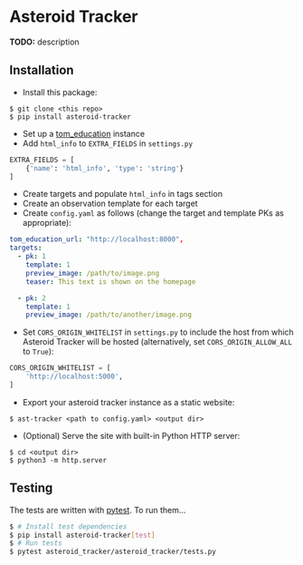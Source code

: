# Asteroid Tracker

**TODO:** description

## Installation

* Install this package:
```
$ git clone <this repo>
$ pip install asteroid-tracker
```
* Set up a [tom_education](https://github.com/joesingo/tom_education) instance
* Add `html_info` to `EXTRA_FIELDS` in `settings.py`
```python
EXTRA_FIELDS = [
    {'name': 'html_info', 'type': 'string'}
]
```
* Create targets and populate `html_info` in tags section
* Create an observation template for each target
* Create `config.yaml` as follows (change the target and template PKs as
  appropriate):
```yaml
tom_education_url: "http://localhost:8000",
targets:
  - pk: 1
    template: 1
    preview_image: /path/to/image.png
    teaser: This text is shown on the homepage

  - pk: 2
    template: 1
    preview_image: /path/to/another/image.png
```
* Set `CORS_ORIGIN_WHITELIST` in `settings.py` to include the host from which
  Asteroid Tracker will be hosted (alternatively, set `CORS_ORIGIN_ALLOW_ALL`
  to `True`):
```python
CORS_ORIGIN_WHITELIST = [
    'http://localhost:5000',
]
```
* Export your asteroid tracker instance as a static website:
```
$ ast-tracker <path to config.yaml> <output dir>
```
* (Optional) Serve the site with built-in Python HTTP server:
```
$ cd <output dir>
$ python3 -m http.server
```

## Testing

The tests are written with
[pytest](https://docs.pytest.org/en/latest/index.html). To run them...

```bash
$ # Install test dependencies
$ pip install asteroid-tracker[test]
$ # Run tests
$ pytest asteroid_tracker/asteroid_tracker/tests.py
```
